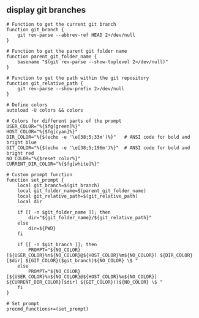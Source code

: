 ## display git branches

    # Function to get the current git branch
    function git_branch {
        git rev-parse --abbrev-ref HEAD 2>/dev/null
    }

    # Function to get the parent git folder name
    function parent_git_folder_name {
        basename "$(git rev-parse --show-toplevel 2>/dev/null)"
    }

    # Function to get the path within the git repository
    function git_relative_path {
        git rev-parse --show-prefix 2>/dev/null
    }

    # Define colors
    autoload -U colors && colors

    # Colors for different parts of the prompt
    USER_COLOR="%{$fg[green]%}"
    HOST_COLOR="%{$fg[cyan]%}"
    DIR_COLOR="%{$(echo -e '\e[38;5;33m')%}"   # ANSI code for bold and bright blue
    GIT_COLOR="%{$(echo -e '\e[38;5;196m')%}"  # ANSI code for bold and bright red
    NO_COLOR="%{$reset_color%}"
    CURRENT_DIR_COLOR="%{$fg[white]%}"

    # Custom prompt function
    function set_prompt {
        local git_branch=$(git_branch)
        local git_folder_name=$(parent_git_folder_name)
        local git_relative_path=$(git_relative_path)
        local dir

        if [[ -n $git_folder_name ]]; then
            dir="${git_folder_name}/${git_relative_path}"
        else
            dir=${PWD}
        fi

        if [[ -n $git_branch ]]; then
            PROMPT="${NO_COLOR}[${USER_COLOR}%n${NO_COLOR}@${HOST_COLOR}%m${NO_COLOR}] ${DIR_COLOR}[$dir] ${GIT_COLOR}($git_branch)${NO_COLOR} \$ "
        else
            PROMPT="${NO_COLOR}[${USER_COLOR}%n${NO_COLOR}@${HOST_COLOR}%m${NO_COLOR}] ${CURRENT_DIR_COLOR}[$dir] ${GIT_COLOR}()${NO_COLOR} \$ "
        fi
    }

    # Set prompt
    precmd_functions+=(set_prompt)

